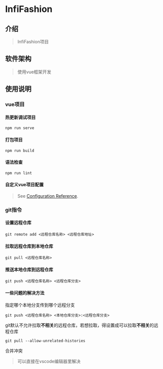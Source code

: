 # InfiFashion

## 介绍
> InfiFashion项目

## 软件架构
> 使用vue框架开发

## 使用说明

### vue项目

#### 热更新调试项目
```
npm run serve
```

#### 打包项目
```
npm run build
```

#### 语法检查
```
npm run lint
```

#### 自定义vue项目配置
> See [Configuration Reference](https://cli.vuejs.org/config/).

### git指令

#### 设置远程仓库
```
git remote add <远程仓库名称> <远程仓库地址>
```

#### 拉取远程仓库到本地仓库
```
git pull <远程仓库名称>
```

#### 推送本地仓库到远程仓库
```
git push <远程仓库名称> <远程仓库分支>
```

#### 一些问题的解决方法

指定哪个本地分支传到哪个远程分支
```
git push <远程仓库名称> <本地仓库分支>:<远程仓库分支>
```

git默认不允许拉取**不相关**的远程仓库，若想拉取，得设置成可以拉取**不相关**的远程仓库
```
git pull --allow-unrelated-histories
```

合并冲突
> 可以直接在vscode编辑器里解决